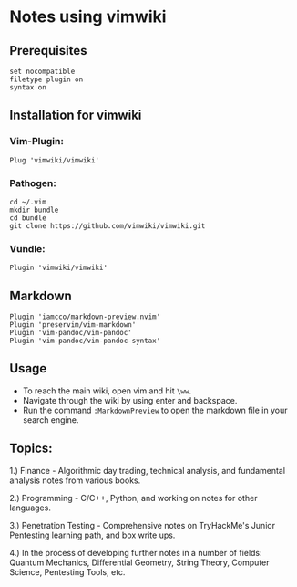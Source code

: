 # Notes using vimwiki

## Prerequisites

``` 
set nocompatible
filetype plugin on
syntax on
```
## Installation for vimwiki

### Vim-Plugin:

```
Plug 'vimwiki/vimwiki'
```

### Pathogen:

```
cd ~/.vim
mkdir bundle
cd bundle
git clone https://github.com/vimwiki/vimwiki.git
```

### Vundle:

```
Plugin 'vimwiki/vimwiki'
```

## Markdown

```
Plugin 'iamcco/markdown-preview.nvim'
Plugin 'preservim/vim-markdown'
Plugin 'vim-pandoc/vim-pandoc'
Plugin 'vim-pandoc/vim-pandoc-syntax'
```

## Usage

* To reach the main wiki, open vim and hit `\ww`.
* Navigate through the wiki by using enter and backspace.
* Run the command `:MarkdownPreview` to open the markdown file in your search engine.

## Topics:

1.) Finance - Algorithmic day trading, technical analysis, and fundamental analysis notes from various books.

2.) Programming - C/C++, Python, and working on notes for other languages.

3.) Penetration Testing - Comprehensive notes on TryHackMe's Junior Pentesting learning path, and box write ups.

4.) In the process of developing further notes in a number of fields: Quantum Mechanics, Differential Geometry, String Theory, Computer Science, Pentesting Tools, etc.
